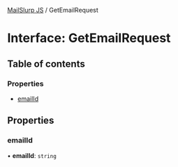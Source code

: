 [MailSlurp JS](../README.md) / GetEmailRequest

# Interface: GetEmailRequest

## Table of contents

### Properties

- [emailId](GetEmailRequest.md#emailid)

## Properties

### emailId

• **emailId**: `string`
